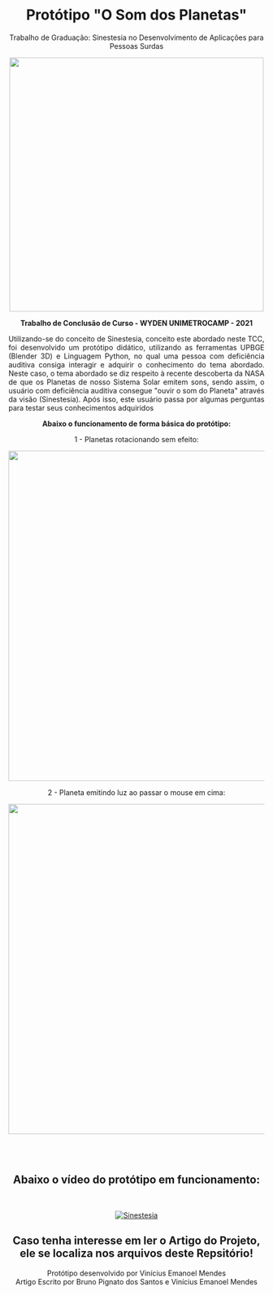 <h1 align="center">Protótipo "O Som dos Planetas"</h1>
<p align="center">Trabalho de Graduação: Sinestesia no Desenvolvimento de Aplicações para Pessoas Surdas</p>

<div align="center"> 

  <img src="https://user-images.githubusercontent.com/108685945/180600694-8d004c3b-7be5-478b-ac23-b9b902bf5f5c.jpg" width="500px"/>
  
  <p><strong>Trabalho de Conclusão de Curso - WYDEN UNIMETROCAMP - 2021</strong></p>
  
  <p align="justify">Utilizando-se do conceito de Sinestesia, conceito este abordado neste TCC, foi desenvolvido um protótipo didático, utilizando as ferramentas UPBGE (Blender 3D) e Linguagem Python, no qual uma pessoa com deficiência auditiva consiga interagir e adquirir o conhecimento do tema abordado. Neste caso, o tema abordado se diz respeito à recente descoberta da NASA de que os Planetas de nosso Sistema Solar emitem sons, sendo assim, o usuário com deficiência auditiva consegue "ouvir o som do Planeta" através da visão (Sinestesia). Após isso, este usuário passa por algumas perguntas para testar seus conhecimentos adquiridos </p>
  
  <strong>Abaixo o funcionamento de forma básica do protótipo:</strong>
  <p>1 - Planetas rotacionando sem efeito:</p>
  
 <img src="https://user-images.githubusercontent.com/108685945/180600725-d767887d-a0dd-4a3a-84a0-b8c5b073126d.jpg" width="650px"/>
 
 <p>2 - Planeta emitindo luz ao passar o mouse em cima:</p>
 
 <img src="https://user-images.githubusercontent.com/108685945/180600743-668ba1b1-0887-4dd1-94bf-f58d63ca71ce.jpg" width="650px"/>
  
  <br><br>
  
  <h2><strong>Abaixo o vídeo do protótipo em funcionamento:</strong></h2>
  <br>
  
  [![Sinestesia](https://img.youtube.com/vi/xv15nRqOOEA/0.jpg)](https://www.youtube.com/watch?v=xv15nRqOOEA)
  
  <h2>Caso tenha interesse em ler o Artigo do Projeto, ele se localiza nos arquivos deste Repsitório!</h2>
 
  Protótipo desenvolvido por Vinícius Emanoel Mendes
  <br>
  Artigo Escrito por Bruno Pignato dos Santos e Vinícius Emanoel Mendes
  
</div>
